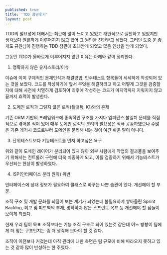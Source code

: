 ```yaml
---
published: true
title: 'TDD 참관후기'
layout: post
---
```


TDD의 필요성에 대해서는 최근에 많이 느끼고 있었고 개인적으로 실천하고 있었지만 생각보다 원활하게 이루어지지 않고 있어 그 원인을 진단받고 싶었다. 그러던 도중 운 좋게도 규원님이 진행하는 TDD 참관에 초대받게 되었고 많은 인상을 받게 되었다.

그동안 TDD가 올바르게 이루어지지 않던 이유는 아래와 같이 정리한다.

1. 명확하지 않은 유저스토리/이슈

이슈에 이미 구체적인 문제인식과 해결방법, 인수테스트 항목들이 세세하게 작성되어 있는 것을 보았다. 코드를 작성하기에 앞서 무엇을 해결하려고 하고 어떻게 그것을 검증할지에 대해 사전에 치열하게 검토하여 최후에 작성하는 코드가 마지막까지 지워지지 않고 끝까지 효력이 발생한다.

2. 도메인 로직과 그렇지 않은 로직(플랫폼, IO)와의 혼재

기존 ORM 기반의 프레임워크에 종속적인 구조를 가지다 임피던스 불일치 문제를 직접적으로 겪어본 적이 있어 매우 도메인 로직의 분리의 필요성은 적극 공감하였으나 수많은 기존 레거시 코드로부터 도메인을 분리해 내는 것이 여간 쉬운 일이 아니다.

3. 단위테스트보다 기능테스트를 먼저 하고싶은 욕구

위와 같이 도메인 레이어가 분리되어 있지 않아 외부 사람에게 작업의 결과물을 보여주기 위해서는 컨트롤러 구현에 더욱 치중하게 되고, 이를 검증하기 위해서 기능테스트가 우선되는 현상이 발생하였다.

4. ISP(인터페이스 분리 원칙) 위반

인터페이스에 상태 정보가 필요하여 클래스로 바꾸는 나쁜 습관이 있다. 개선해야 할 부분.

조직 구조 및 개발 문화를 되짚어 보는 계기가 되었는데 불필요하게 쌓아올린 Sprint Backlog, 회고 및 피드백의 부재, 명확하지 않은 스프린트 목표 등 개선해야 할 점들이 보이게 되었다.

현재 우리 팀이 목표 조직보다는 기능 조직 구조로 되어 있는것 같은데 어느 방향이 팀에게 더 맞는 구조인지는 좀 더 생각해 보아야 할 것 같다.

조직이 이전보다 커졌는데 아직 관리에 대한 측면은 팀 규모에 비해 따라오지 못하고 있는 것 같아 많이 반성하는 한 주였다.
